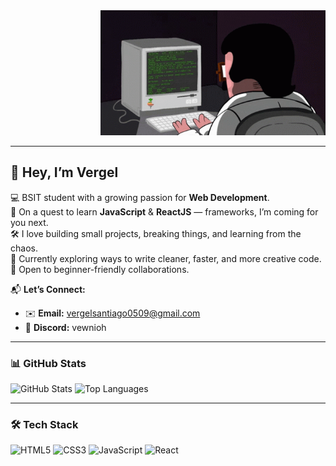 <div align="right">
  <img src="coding.gif" alt="Hacker Cat" height="200" />
</div>

---

## 👋 Hey, I’m Vergel  

💻 BSIT student with a growing passion for **Web Development**.  
🚀 On a quest to learn **JavaScript** & **ReactJS** — frameworks, I’m coming for you next.  
🛠 I love building small projects, breaking things, and learning from the chaos.  
🌱 Currently exploring ways to write cleaner, faster, and more creative code.  
🤝 Open to beginner-friendly collaborations.  

📬 **Let’s Connect:**  
- ✉️ **Email:** vergelsantiago0509@gmail.com  
- 💬 **Discord:** vewnioh  

---

### 📊 GitHub Stats
<div align="left">
  <img src="https://github-readme-stats.vercel.app/api?username=dev-vergent&show_icons=true&include_all_commits=true&count_private=true&theme=dracula&hide_border=false" height="150" alt="GitHub Stats" />
  <img src="https://github-readme-stats.vercel.app/api/top-langs?username=dev-vergent&layout=compact&langs_count=5&theme=dracula&hide_border=false" height="150" alt="Top Languages" />
</div>

---

### 🛠 Tech Stack
<div align="left">
  <img src="https://cdn.jsdelivr.net/gh/devicons/devicon/icons/html5/html5-original.svg" height="40" alt="HTML5" />
  <img src="https://cdn.jsdelivr.net/gh/devicons/devicon/icons/css3/css3-original.svg" height="40" alt="CSS3" />
  <img src="https://cdn.jsdelivr.net/gh/devicons/devicon/icons/javascript/javascript-original.svg" height="40" alt="JavaScript" />
  <img src="https://cdn.jsdelivr.net/gh/devicons/devicon/icons/react/react-original.svg" height="40" alt="React" />
</div>
